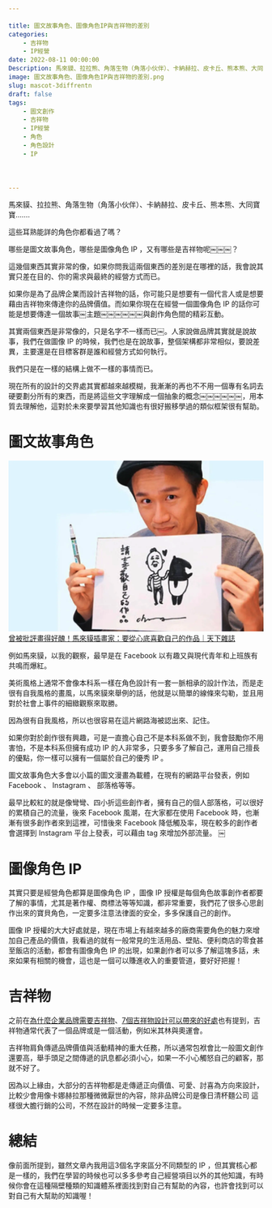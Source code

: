 ```yaml
---

title: 圖文故事角色、圖像角色IP與吉祥物的差別
categories:
    - 吉祥物
    - IP經營
date: 2022-08-11 00:00:00
Description: 馬來貘、拉拉熊、角落生物（角落小伙伴）、卡納赫拉、皮卡丘、熊本熊、大同寶寶…….這些耳熟能詳的角色你都看過了嗎？哪些是圖文故事角色，哪些是圖像角色 IP ，又有哪些是吉祥物呢￼￼￼？
image: 圖文故事角色、圖像角色IP與吉祥物的差別.png
slug: mascot-3diffrentn
draft: false
tags:
    - 圖文創作
    - 吉祥物
    - IP經營
    - 角色
    - 角色設計
    - IP



---
```


馬來貘、拉拉熊、角落生物（角落小伙伴）、卡納赫拉、皮卡丘、熊本熊、大同寶寶…….

這些耳熟能詳的角色你都看過了嗎？

哪些是圖文故事角色，哪些是圖像角色 IP ，又有哪些是吉祥物呢￼￼￼？

這幾個東西其實非常的像，如果你問我這兩個東西的差別是在哪裡的話，我會說其實只差在目的、你的需求與最終的經營方式而已。

如果你是為了品牌企業而設計吉祥物的話，你可能只是想要有一個代言人或是想要藉由吉祥物來傳達你的品牌價值。而如果你現在在經營一個圖像角色 IP 的話你可能是想要傳達一個故事￼主題￼￼￼￼￼￼與創作角色間的精彩互動。

其實兩個東西是非常像的，只是名字不一樣而已￼。人家說做品牌其實就是說故事，我們在做圖像 IP 的時候，我們也是在說故事，整個架構都非常相似，要說差異，主要還是在目標客群是誰和經營方式如何執行。

我們只是在一樣的結構上做不一樣的事情而已。

現在所有的設計的交界處其實都越來越模糊，我漸漸的再也不不用一個專有名詞去硬要劃分所有的東西，而是將這些文字理解成一個抽象的概念￼￼￼￼￼￼，用本質去理解他，這對於未來要學習其他知識也有很好搬移學過的類似框架很有幫助。

# 圖文故事角色
![image](cw-image-resizer.cwg.png)
[曾被批評畫得好醜！馬來貘插畫家：要從心底喜歡自己的作品｜天下雜誌](https://www.cw.com.tw/article/5118319?template=fashion)

例如馬來貘，以我的觀察，最早是在 Facebook 以有趣又與現代青年和上班族有共鳴而爆紅。

美術風格上通常不會像本科系一樣在角色設計有一套一脈相承的設計作法，而是走很有自我風格的畫風，以馬來貘來舉例的話，他就是以簡單的線條來勾勒，並且用對於社會上事件的細緻觀察來取勝。

因為很有自我風格，所以也很容易在這片網路海被認出來、記住。

如果你對於創作很有興趣，可是一直擔心自己不是本科系做不到，我會鼓勵你不用害怕，不是本科系但擁有成功 IP 的人非常多，只要多多了解自己，運用自己擅長的優點，你一樣可以擁有一個屬於自己的優秀 IP 。

圖文故事角色大多會以小篇的圖文漫畫為載體，在現有的網路平台發表，例如 Facebook 、 Instagram 、 部落格等等。

最早比較紅的就是像彎彎、四小折這些創作者，擁有自己的個人部落格，可以很好的累積自己的流量，後來 Facebook 風潮，在大家都在使用 Facebook 時，也漸漸有很多創作者來到這裡，可惜後來 Facebook 降低觸及率，現在較多的創作者會選擇到 Instagram 平台上發表，可以藉由 tag 來增加外部流量。
￼
# 圖像角色 IP
其實只要是經營角色都算是圖像角色 IP ，圖像 IP 授權是每個角色故事創作者都要了解的事情，尤其是著作權、商標法等等知識，都非常重要，我們花了很多心思創作出來的寶貝角色，一定要多注意法律面的安全，多多保護自己的創作。

圖像 IP 授權的大大好處就是，現在市場上有越來越多的廠商需要角色的魅力來增加自己產品的價值，我看過的就有一般常見的生活用品、壁貼、便利商店的零食甚至飯店的活動，都會有圖像角色 IP 的出現，如果創作者可以多了解這塊多話，未來如果有相關的機會，這也是一個可以賺進收入的重要管道，要好好把握！

# 吉祥物
之前在[為什麼企業品牌需要吉祥物](https://peckystudios.com/p/whybrandingneedcharacter/)、[7個吉祥物設計可以帶來的好處](https://peckystudios.com/p/7mascotdesigngoodpoint/)也有提到，吉祥物通常代表了一個品牌或是一個活動，例如米其林與奧運會。

吉祥物肩負傳遞品牌價值與活動精神的重大任務，所以通常包袱會比一般圖文創作還要高，舉手頭足之間傳遞的訊息都必須小心，如果一不小心觸怒自己的顧客，那就不好了。

因為以上緣由，大部分的吉祥物都是走傳遞正向價值、可愛、討喜為方向來設計，比較少會用像卡娜赫拉那種微微厭世的內容，除非品牌公司是像日清杯麵公司 這樣很大膽行銷的公司，不然在設計的時候一定要多注意。

# 總結
像前面所提到，雖然文章內我用這3個名字來區分不同類型的 IP ，但其實核心都是一樣的，我們在學習的時候也可以多多參考自己經營項目以外的其他知識，有時候你會在這種隔壁種類的知識體系裡面找到對自己有幫助的內容，也許會找到可以對自己有大幫助的知識喔！
